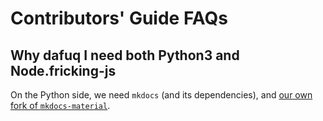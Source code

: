 # Contributors' Guide FAQs

## Why dafuq I need both Python3 and Node.fricking-js

On the Python side, we need `mkdocs` (and its dependencies), and [our own fork of `mkdocs-material`][mkodcs-material].

[mkodcs-material]: https://github.com/Community-Lores/mkdocs-material
